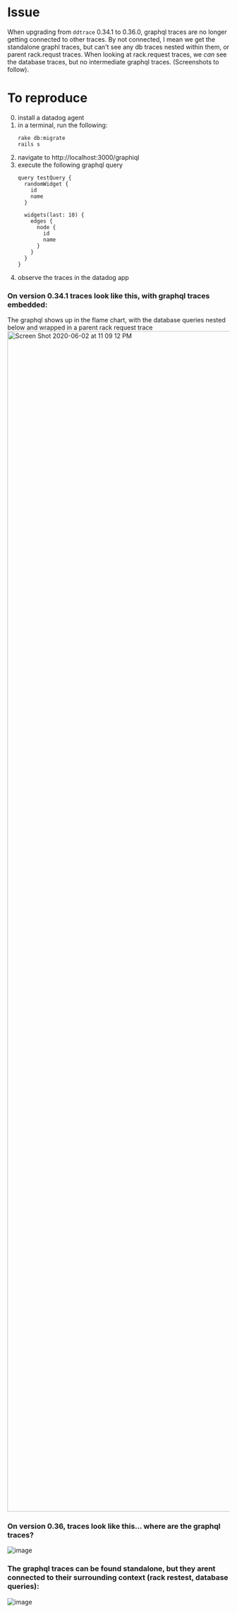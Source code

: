 # Issue

When upgrading from `ddtrace` 0.34.1 to 0.36.0, graphql traces are no longer getting connected to other traces. By not connected, I mean we get the standalone graphl traces, but can't see any db traces nested within them, or parent rack.requst traces. When looking at rack.request traces, we _can_ see the database traces, but no intermediate graphql traces. (Screenshots to follow).

# To reproduce

0) install a datadog agent
1) in a terminal, run the following:
    ```
    rake db:migrate
    rails s
    ```
2) navigate to http://localhost:3000/graphiql
3) execute the following graphql query
    ```
    query testQuery {
      randomWidget {
        id
        name
      }

      widgets(last: 10) {
        edges {
          node {
            id
            name
          }
        }
      }
    }
    ```
4) observe the traces in the datadog app

### On version 0.34.1 traces look like this, with graphql traces embedded:
The graphql shows up in the flame chart, with the database queries nested below and wrapped in a parent rack request trace
<img width="2672" alt="Screen Shot 2020-06-02 at 11 09 12 PM" src="https://user-images.githubusercontent.com/5134584/83601917-6af4f480-a526-11ea-8e15-1215de1c9073.png"> 

### On version 0.36, traces look like this... where are the graphql traces?
![image](https://user-images.githubusercontent.com/5134584/83602162-e2c31f00-a526-11ea-9dff-ba02218168e7.png)

### The graphql traces can be found standalone, but they arent connected to their surrounding context (rack restest, database queries):
![image](https://user-images.githubusercontent.com/5134584/83602500-83194380-a527-11ea-8f50-4f66fd849b6c.png)
